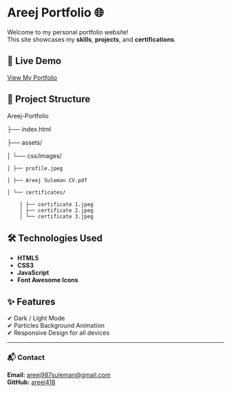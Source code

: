 # Areej Portfolio 🌐

Welcome to my personal portfolio website!  
This site showcases my **skills**, **projects**, and **certifications**.

## 🌟 Live Demo
[View My Portfolio](https://areej418.github.io/areej-portfolio/)

## 📂 Project Structure
Areej-Portfolio

├── index.html


├── assets/
 
 │ └── css/images/

    │ ├── profile.jpeg

    │ ├── Areej Suleman CV.pdf

    │ └── certificates/

        │ ├── certificate 1.jpeg
        │ ├── certificate 2.jpeg
        │ └── certificate 3.jpeg


## 🛠️ Technologies Used
- **HTML5**
- **CSS3**
- **JavaScript**
- **Font Awesome Icons**

## ✨ Features
✔ Dark / Light Mode  
✔ Particles Background Animation  
✔ Responsive Design for all devices  

---

### 📬 Contact
**Email:** areej987suleman@gmail.com  
**GitHub:** [areej418](https://github.com/areej418)
